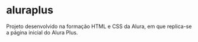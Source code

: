 # aluraplus
Projeto desenvolvido na formação HTML e CSS da Alura, em que replica-se a página inicial do Alura Plus.
